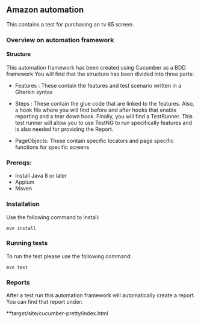 ## Amazon automation

This contains a test for purchasing an tv 65 screen.

### Overview on automation framework

#### Structure
This automation framework has been created using Cucumber as a BDD framework
You will find that the structure has been divided into three parts:

* Features : These contain the features and test scenario written in a Gherkin syntax

* Steps : These contain the glue code that are linked to the features. Also, a hook file where you will find before and after hooks that           enable reporting and a tear down hook. Finally, you will find a TestRunner. This test runner will allow you to use TestNG to             run specifically features and is also needed for providing the Report.

* PageObjects: These contain specific locators and page specific functions for specific screens


### Prereqs:

- Install Java 8 or later
- Appium 
- Maven

### Installation

Use the following command to install:

```
mvn install
```

### Running tests

To run the test please use the following command:

```
mvn test
```

### Reports
After a test run this automation framework will automatically create a report.
You can find that report under:

**target/site/cucumber-pretty/index.html


